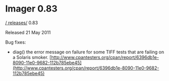 # Imager 0.83

[ / ](..) [releases/](./) 0.83

Released 21 May 2011

Bug fixes:

 - diag() the error message on failure for some TIFF tests that are failing on a Solaris smoker. [http://www.cpantesters.org/cpan/report/6396db1e-8090-11e0-9682-112b785ebe45](http://www.cpantesters.org/cpan/report/6396db1e-8090-11e0-9682-112b785ebe45)